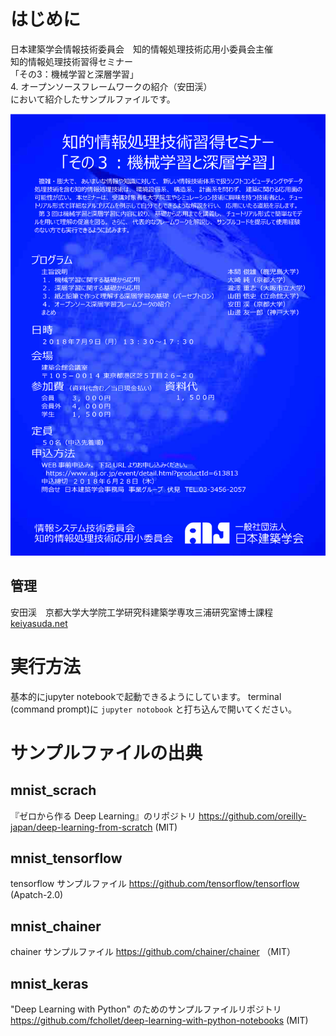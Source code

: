 # はじめに
日本建築学会情報技術委員会　知的情報処理技術応用小委員会主催  
知的情報処理技術習得セミナー  
「その3：機械学習と深層学習」  
4. オープンソースフレームワークの紹介（安田渓）  
において紹介したサンプルファイルです。

![poster](poster.jpg)

## 管理
安田渓　京都大学大学院工学研究科建築学専攻三浦研究室博士課程
[keiyasuda.net](http://keiyasuda.net/)

# 実行方法
基本的にjupyter notebookで起動できるようにしています。
terminal (command prompt)に
`jupyter notobook`
と打ち込んで開いてください。

# サンプルファイルの出典
## mnist_scrach
『ゼロから作る Deep Learning』のリポジトリ
https://github.com/oreilly-japan/deep-learning-from-scratch
(MIT)

## mnist_tensorflow
tensorflow サンプルファイル
https://github.com/tensorflow/tensorflow
(Apatch-2.0)

## mnist_chainer
chainer サンプルファイル
https://github.com/chainer/chainer
（MIT）

## mnist_keras
 "Deep Learning with Python" のためのサンプルファイルリポジトリ
https://github.com/fchollet/deep-learning-with-python-notebooks
(MIT)
